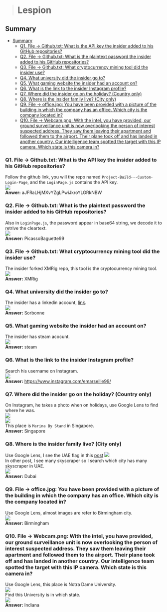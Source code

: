 > # Lespion 

## Summary
- [Summary](#summary)
  - [Q1. File -\> Github.txt: What is the API key the insider added to his GitHub repositories?](#q1-file---githubtxt-what-is-the-api-key-the-insider-added-to-his-github-repositories)
  - [Q2. File -\> Github.txt: What is the plaintext password the insider added to his GitHub repositories?](#q2-file---githubtxt-what-is-the-plaintext-password-the-insider-added-to-his-github-repositories)
  - [Q3. File -\> Github.txt: What cryptocurrency mining tool did the insider use?](#q3-file---githubtxt-what-cryptocurrency-mining-tool-did-the-insider-use)
  - [Q4. What university did the insider go to?](#q4-what-university-did-the-insider-go-to)
  - [Q5. What gaming website the insider had an account on?](#q5-what-gaming-website-the-insider-had-an-account-on)
  - [Q6. What is the link to the insider Instagram profile?](#q6-what-is-the-link-to-the-insider-instagram-profile)
  - [Q7. Where did the insider go on the holiday? (Country only)](#q7-where-did-the-insider-go-on-the-holiday-country-only)
  - [Q8. Where is the insider family live? (City only)](#q8-where-is-the-insider-family-live-city-only)
  - [Q9. File -\> office.jpg: You have been provided with a picture of the building in which the company has an office. Which city is the company located in?](#q9-file---officejpg-you-have-been-provided-with-a-picture-of-the-building-in-which-the-company-has-an-office-which-city-is-the-company-located-in)
  - [Q10. File -\> Webcam.png: With the intel, you have provided, our ground surveillance unit is now overlooking the person of interest suspected address. They saw them leaving their apartment and followed them to the airport. Their plane took off and has landed in another country. Our intelligence team spotted the target with this IP camera. Which state is this camera in?](#q10-file---webcampng-with-the-intel-you-have-provided-our-ground-surveillance-unit-is-now-overlooking-the-person-of-interest-suspected-address-they-saw-them-leaving-their-apartment-and-followed-them-to-the-airport-their-plane-took-off-and-has-landed-in-another-country-our-intelligence-team-spotted-the-target-with-this-ip-camera-which-state-is-this-camera-in)


### Q1. File -> Github.txt: What is the API key the insider added to his GitHub repositories?
Follow the github link, you will the repo named `Project-Build---Custom-Login-Page`, and the `LoginPage.js` contains the API key.<br>
![](images/2.png)<br>
**Anwer:** aJFRaLHjMXvYZgLPwiJkroYLGRkNBW

### Q2. File -> Github.txt: What is the plaintext password the insider added to his GitHub repositories?
Also in `LoginPage.js`, the password appear in base64 string, we decode it to retrive the cleartext.<br>
![](images/1.png)<br>
**Answer:** PicassoBaguette99 

### Q3. File -> Github.txt: What cryptocurrency mining tool did the insider use?
The insider forked XMRig repo, this tool is the cryptocurrency mining tool.<br>
![](images/3.png)<br>
**Answer:** XMRig

### Q4. What university did the insider go to?
The insider has a linkedin account, [link](https://fr.linkedin.com/in/%C3%A9milie-marseille-4b353a1aa).<br>
![](images/4.png)<br>
**Answer:** Sorbonne

### Q5. What gaming website the insider had an account on?
The insider has steam acocunt.<br>
![](images/5.png)<br>
**Answer:** steam

### Q6. What is the link to the insider Instagram profile?
Search his username on Instagram.<br>
![](images/6.png)<br>
**Answer:** https://www.instagram.com/emarseille99/

### Q7. Where did the insider go on the holiday? (Country only)
On Instagram, he takes a photo when on holidays, use Google Lens to find where he was.<br>
![](images/7.png)<br>
![](images/8.png)<br>
This place is `Marina By Stand` in Singapore.<br>
**Answer:** Singapore

### Q8. Where is the insider family live? (City only)
Use Google Lens, I see the UAE flag in this [post](https://www.instagram.com/p/CAjCdGrldGr/)
![](images/9.png)<br>
In other post, I see many skyscraper so I search which city has many skyscraper in UAE.<br>
![](images/10.png)<br>
**Answer:** Dubai

### Q9. File -> office.jpg: You have been provided with a picture of the building in which the company has an office. Which city is the company located in?
Use Google Lens, almost images are refer to Birmingham city.<br>
![](images/11.png)<br>
**Answer:** Birmingham

### Q10. File -> Webcam.png: With the intel, you have provided, our ground surveillance unit is now overlooking the person of interest suspected address. They saw them leaving their apartment and followed them to the airport. Their plane took off and has landed in another country. Our intelligence team spotted the target with this IP camera. Which state is this camera in?
Use Google Lens, this place is Notra Dame University.<br>
![](images/12.png)<br>
Find this University is in which state.<br>
![](images/13.png)<br>
**Answer:** Indiana
